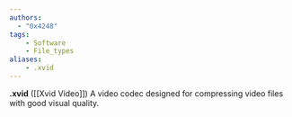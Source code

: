 ```yaml
---
authors:
  - "0x4248"
tags:
    - Software
    - File_types
aliases:
    - .xvid
---
```

**.xvid** ([[Xvid Video]]) A video codec designed for compressing video files with good visual quality.
